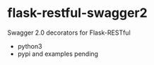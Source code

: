 # flask-restful-swagger2
Swagger 2.0 decorators for Flask-RESTful

 - python3
 - pypi and examples pending
